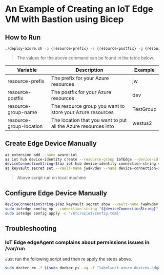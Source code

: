 # An Example of Creating an IoT Edge VM with Bastion using Bicep

## How to Run

``` bash
./deploy-azure.sh -p {resource-prefix} -s {resource-postfix} -g {resource-group-name} -l {resource-group-location}
```

> The values for the above command can be found in the table below.

| Variable                | Description                                                    | Example   |
| ----------------------- | -------------------------------------------------------------- | --------- |
| resource-prefix         | The prefix for your Azure resources                            | jw        |
| resource-postfix        | The postfix for your Azure resources                           | dev       |
| resource-group-name     | The resource group you want to store your Azure resources      | TestGroup |
| resource-group-location | The location that you want to put all the Azure resources into | westus2   |

## Create Edge Device Manually

``` bash
az extension add --name azure-iot
az iot hub device-identity create --resource-group IoTEdge --device-id vm-edge-device --edge-enabled --hub-name jwiotdev
deviceConnectionString=$(az iot hub device-identity connection-string show --device-id vm-edge-device --hub-name jwiotdev --query connectionString --output tsv)
az keyvault secret set --vault-name jwakvdev --name device-connection-string --value "${deviceConnectionString}"
```

> Above script run on local machine

## Configure Edge Device Manually

``` bash
deviceConnectionString=$(az keyvault secret show --vault-name jwakvdev --name device-connection-string --query value --output tsv)
sudo iotedge config mp --connection-string "${deviceConnectionString}" --force
sudo iotedge config apply -c '/etc/aziot/config.toml'
```

## Troubleshooting

### IoT Edge edgeAgent complains about permissions issues in /var/run

Just run the following script and then re apply the steps above.

``` bash
sudo docker rm -f $(sudo docker ps -aq -f "label=net.azure-devices.edge.owner=Microsoft.Azure.Devices.Edge.Agent") && sudo systemctl stop iotedge
```
